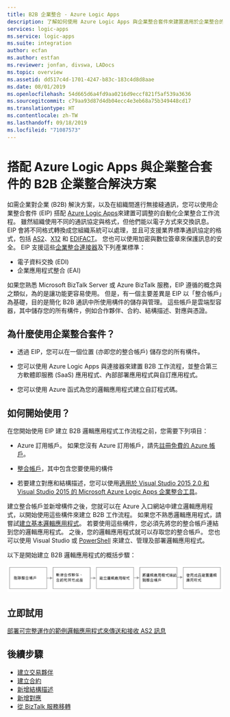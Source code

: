 ```yaml
---
title: B2B 企業整合 - Azure Logic Apps
description: 了解如何使用 Azure Logic Apps 與企業整合套件來建置適用於企業整合的自動化 B2B 工作流程
services: logic-apps
ms.service: logic-apps
ms.suite: integration
author: ecfan
ms.author: estfan
ms.reviewer: jonfan, divswa, LADocs
ms.topic: overview
ms.assetid: dd517c4d-1701-4247-b83c-183c4d8d8aae
ms.date: 08/01/2019
ms.openlocfilehash: 54d665d6a4fd9aa0216d9eccf821f5af539a3636
ms.sourcegitcommit: c79aa93d87d4db04ecc4e3eb68a75b349448cd17
ms.translationtype: HT
ms.contentlocale: zh-TW
ms.lasthandoff: 09/18/2019
ms.locfileid: "71087573"
---
```

# <a name="b2b-enterprise-integration-solutions-with-azure-logic-apps-and-enterprise-integration-pack"></a>搭配 Azure Logic Apps 與企業整合套件的 B2B 企業整合解決方案

如需企業對企業 (B2B) 解決方案，以及在組織間進行無接縫通訊，您可以使用企業整合套件 (EIP) 搭配 [Azure Logic Apps](../logic-apps/logic-apps-overview.md)來建置可調整的自動化企業整合工作流程。 雖然組織使用不同的通訊協定與格式，但他們能以電子方式來交換訊息。 EIP 會將不同格式轉換成您組織系統可以處理，並且可支援業界標準通訊協定的格式，包括 [AS2](../logic-apps/logic-apps-enterprise-integration-as2.md)、[X12](logic-apps-enterprise-integration-x12.md) 和 [EDIFACT](../logic-apps/logic-apps-enterprise-integration-edifact.md)。 您也可以使用加密與數位簽章來保護訊息的安全。 EIP 支援這些[企業整合連接器](../connectors/apis-list.md#integration-account-connectors)及下列產業標準：

* 電子資料交換 (EDI)
* 企業應用程式整合 (EAI)

如果您熟悉 Microsoft BizTalk Server 或 Azure BizTalk 服務，EIP 遵循的概念與之類似，為的是讓功能更容易使用。 但是，有一個主要差異是 EIP 以「整合帳戶」為基礎，目的是簡化 B2B 通訊中所使用構件的儲存與管理。 這些帳戶是雲端型容器，其中儲存您的所有構件，例如合作夥伴、合約、結構描述、對應與憑證。 

## <a name="why-use-the-enterprise-integration-pack"></a>為什麼使用企業整合套件？

* 透過 EIP，您可以在一個位置 (亦即您的整合帳戶) 儲存您的所有構件。

* 您可以使用 Azure Logic Apps 與連接器來建置 B2B 工作流程，並整合第三方軟體即服務 (SaaS) 應用程式、內部部署應用程式與自訂應用程式。

* 您可以使用 Azure 函式為您的邏輯應用程式建立自訂程式碼。

## <a name="how-do-i-get-started"></a>如何開始使用？

在您開始使用 EIP 建立 B2B 邏輯應用程式工作流程之前，您需要下列項目：

* Azure 訂用帳戶。 如果您沒有 Azure 訂用帳戶，請先[註冊免費的 Azure 帳戶](https://azure.microsoft.com/free/)。

* [整合帳戶](../logic-apps/logic-apps-enterprise-integration-create-integration-account.md)，其中包含您要使用的構件

* 若要建立對應和結構描述，您可以使用[適用於 Visual Studio 2015 2.0 和 Visual Studio 2015 的 Microsoft Azure Logic Apps 企業整合工具](https://aka.ms/vsmapsandschemas)。

建立整合帳戶並新增構件之後，您就可以在 Azure 入口網站中建立邏輯應用程式，以開始使用這些構件來建立 B2B 工作流程。 如果您不熟悉邏輯應用程式，請嘗試[建立基本邏輯應用程式](../logic-apps/quickstart-create-first-logic-app-workflow.md)。 若要使用這些構件，您必須先將您的整合帳戶連結到您的邏輯應用程式。 之後，您的邏輯應用程式就可以存取您的整合帳戶。 您也可以使用 Visual Studio 或 [PowerShell](https://docs.microsoft.com/powershell/module/az.logicapp) 來建立、管理及部署邏輯應用程式。

以下是開始建立 B2B 邏輯應用程式的概括步驟：

![建立 B2B 邏輯應用程式的必要條件](./media/logic-apps-enterprise-integration-overview/overview.png)  

## <a name="try-now"></a>立即試用

[部署可完整運作的範例邏輯應用程式來傳送和接收 AS2 訊息](https://github.com/Azure/azure-quickstart-templates/tree/master/201-logic-app-as2-send-receive)

## <a name="next-steps"></a>後續步驟

* [建立交易夥伴](logic-apps-enterprise-integration-partners.md)
* [建立合約](../logic-apps/logic-apps-enterprise-integration-agreements.md)
* [新增結構描述](logic-apps-enterprise-integration-schemas.md)
* [新增對應](../logic-apps/logic-apps-enterprise-integration-maps.md)
* [從 BizTalk 服務移轉](../logic-apps/logic-apps-move-from-mabs.md)
